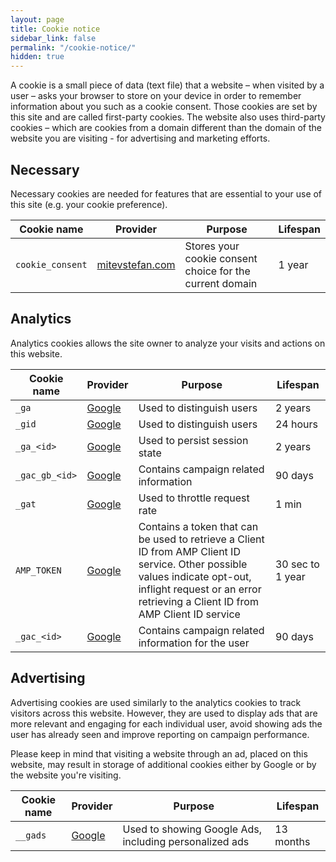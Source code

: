```yaml
---
layout: page
title: Cookie notice
sidebar_link: false
permalink: "/cookie-notice/"
hidden: true
---
```


A cookie is a small piece of data (text file) that a website – when visited by a user – asks your browser to store on your device in order to remember information about you such as a cookie consent. Those cookies are set by this site and are called first-party cookies. The website also uses third-party cookies – which are cookies from a domain different than the domain of the website you are visiting - for advertising and marketing efforts.

## Necessary
Necessary cookies are needed for features that are essential to your use of this site (e.g. your cookie preference).

| Cookie name | Provider | Purpose | Lifespan |
|--|--|--|--|
| `cookie_consent` | [mitevstefan.com](/privacy-policy/) | Stores your cookie consent choice for the current domain | 1 year |

## Analytics
Analytics cookies allows the site owner to analyze your visits and actions on this website.

| Cookie name | Provider | Purpose | Lifespan |
|--|--|--|--|
| `_ga` | [Google](https://policies.google.com/privacy) | Used to distinguish users | 2 years |
| `_gid` | [Google](https://policies.google.com/privacy) | Used to distinguish users | 24 hours |
| `_ga_<id>` | [Google](https://policies.google.com/privacy) | Used to persist session state | 2 years |
| `_gac_gb_<id>` | [Google](https://policies.google.com/privacy) | Contains campaign related information | 90 days |
| `_gat` | [Google](https://policies.google.com/privacy) | Used to throttle request rate | 1 min |
| `AMP_TOKEN` | [Google](https://policies.google.com/privacy) | Contains a token that can be used to retrieve a Client ID from AMP Client ID service. Other possible values indicate opt-out, inflight request or an error retrieving a Client ID from AMP Client ID service | 30 sec to 1 year |
| `_gac_<id>` | [Google](https://policies.google.com/privacy) | Contains campaign related information for the user | 90 days |

## Advertising
Advertising cookies are used similarly to the analytics cookies to track visitors across this website. However, they are used to display ads that are more relevant and engaging for each individual user, avoid showing ads the user has already seen and improve reporting on campaign performance.

Please keep in mind that visiting a website through an ad, placed on this website, may result in storage of additional cookies either by Google or by the website you're visiting.

| Cookie name | Provider | Purpose | Lifespan |
|--|--|--|--|
| `__gads` | [Google](https://policies.google.com/privacy) | Used to showing Google Ads, including personalized ads | 13 months |